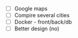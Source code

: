 - [ ] Google maps
- [ ] Compire several cities
- [ ] Docker - front/back/db
- [ ] Better design (no)